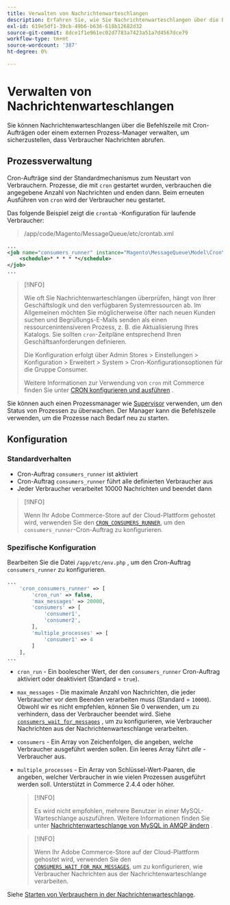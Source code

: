 ```yaml
---
title: Verwalten von Nachrichtenwarteschlangen
description: Erfahren Sie, wie Sie Nachrichtenwarteschlangen über die Befehlszeile für Adobe Commerce verwalten können.
exl-id: 619e5df1-39cb-49b6-b636-618b12682d32
source-git-commit: 8dce1f1e961ec02d7783a7423a51a7d4567dce79
workflow-type: tm+mt
source-wordcount: '387'
ht-degree: 0%

---
```


# Verwalten von Nachrichtenwarteschlangen

Sie können Nachrichtenwarteschlangen über die Befehlszeile mit Cron-Aufträgen oder einem externen Prozess-Manager verwalten, um sicherzustellen, dass Verbraucher Nachrichten abrufen.

## Prozessverwaltung

Cron-Aufträge sind der Standardmechanismus zum Neustart von Verbrauchern. Prozesse, die mit `cron` gestartet wurden, verbrauchen die angegebene Anzahl von Nachrichten und enden dann. Beim erneuten Ausführen von `cron` wird der Verbraucher neu gestartet.

Das folgende Beispiel zeigt die `crontab` -Konfiguration für laufende Verbraucher:

> /app/code/Magento/MessageQueue/etc/crontab.xml

```xml
...
<job name="consumers_runner" instance="Magento\MessageQueue\Model\Cron\ConsumersRunner" method="run">
    <schedule>* * * * *</schedule>
</job>
...
```

>[!INFO]
>
>Wie oft Sie Nachrichtenwarteschlangen überprüfen, hängt von Ihrer Geschäftslogik und den verfügbaren Systemressourcen ab. Im Allgemeinen möchten Sie möglicherweise öfter nach neuen Kunden suchen und Begrüßungs-E-Mails senden als einen ressourcenintensiveren Prozess, z. B. die Aktualisierung Ihres Katalogs. Sie sollten `cron`-Zeitpläne entsprechend Ihren Geschäftsanforderungen definieren.
>
>Die Konfiguration erfolgt über Admin Stores > Einstellungen > Konfiguration > Erweitert > System > Cron-Konfigurationsoptionen für die Gruppe Consumer.
>
>Weitere Informationen zur Verwendung von `cron` mit Commerce finden Sie unter [CRON konfigurieren und ausführen](../cli/configure-cron-jobs.md) .

Sie können auch einen Prozessmanager wie [Supervisor](https://supervisord.readthedocs.io/en/latest/) verwenden, um den Status von Prozessen zu überwachen. Der Manager kann die Befehlszeile verwenden, um die Prozesse nach Bedarf neu zu starten.

## Konfiguration

### Standardverhalten

- Cron-Auftrag `consumers_runner` ist aktiviert
- Cron-Auftrag `consumers_runner` führt alle definierten Verbraucher aus
- Jeder Verbraucher verarbeitet 10000 Nachrichten und beendet dann

>[!INFO]
>
>Wenn Ihr Adobe Commerce-Store auf der Cloud-Plattform gehostet wird, verwenden Sie den [`CRON_CONSUMERS_RUNNER`](https://experienceleague.adobe.com/docs/commerce-cloud-service/user-guide/configure/env/stage/variables-deploy.html#cron_consumers_runner), um den `consumers_runner`-Cron-Auftrag zu konfigurieren.

### Spezifische Konfiguration

Bearbeiten Sie die Datei `/app/etc/env.php` , um den Cron-Auftrag `consumers_runner` zu konfigurieren.

```php
...
    'cron_consumers_runner' => [
        'cron_run' => false,
        'max_messages' => 20000,
        'consumers' => [
            'consumer1',
            'consumer2',
        ],
        'multiple_processes' => [
            'consumer1' => 4
        ]
    ],
...
```

- `cron_run` - Ein boolescher Wert, der den `consumers_runner` Cron-Auftrag aktiviert oder deaktiviert (Standard = `true`).
- `max_messages` - Die maximale Anzahl von Nachrichten, die jeder Verbraucher vor dem Beenden verarbeiten muss (Standard = `10000`). Obwohl wir es nicht empfehlen, können Sie 0 verwenden, um zu verhindern, dass der Verbraucher beendet wird. Siehe [`consumers_wait_for_messages`](../reference/config-reference-envphp.md#consumerswaitformessages) , um zu konfigurieren, wie Verbraucher Nachrichten aus der Nachrichtenwarteschlange verarbeiten.
- `consumers` - Ein Array von Zeichenfolgen, die angeben, welche Verbraucher ausgeführt werden sollen. Ein leeres Array führt *alle* -Verbraucher aus.
- `multiple_processes` - Ein Array von Schlüssel-Wert-Paaren, die angeben, welcher Verbraucher in wie vielen Prozessen ausgeführt werden soll. Unterstützt in Commerce 2.4.4 oder höher.

  >[!INFO]
  >
  >Es wird nicht empfohlen, mehrere Benutzer in einer MySQL-Warteschlange auszuführen. Weitere Informationen finden Sie unter [Nachrichtenwarteschlange von MySQL in AMQP ändern](https://developer.adobe.com/commerce/php/development/components/message-queues/#change-message-queue-from-mysql-to-amqp) .

  >[!INFO]
  >
  >Wenn Ihr Adobe Commerce-Store auf der Cloud-Plattform gehostet wird, verwenden Sie den [`CONSUMERS_WAIT_FOR_MAX_MESSAGES`](https://experienceleague.adobe.com/docs/commerce-cloud-service/user-guide/configure/env/stage/variables-deploy.html#consumers_wait_for_max_messages), um zu konfigurieren, wie Verbraucher Nachrichten aus der Nachrichtenwarteschlange verarbeiten.

Siehe [Starten von Verbrauchern in der Nachrichtenwarteschlange](../cli/start-message-queues.md).
